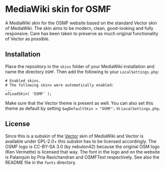 # MediaWiki skin for OSMF

A MediaWiki skin for the OSMF website based on the standard Vector skin of
MediaWiki. The skin aims to be modern, clean, good-looking and fully
responsive. Care has been taken to preserve as much original functionality of
Vector as possible.

## Installation

Place the repository in the `skins` folder of your MediaWiki installation and
name the directory `OSMF`. Then add the following to your `LocalSettings.php`:

```
# Enabled skins.
# The following skins were automatically enabled:
...
wfLoadSkin( 'OSMF' );
```

Make sure that the Vector theme is present as well. You can also set this theme
as default by setting `$wgDefaultSkin = "OSMF";` in `LocalSettings.php`.

## License

Since this is a subskin of the [Vector](https://github.com/wikimedia/mediawiki-skins-Vector) skin of MediaWiki
and Vector is available under GPL-2.0+ this subskin has to be licensed
accordingly. The OSMF logo is CC-BY-SA 3.0 (by nebulon42) because the original
OSM logo (Ken Vermette) is licensed that way. The font in the logo and on the
website is Palanquin by Pria Ravichandran and OSMFText respectively. See also
the README file in the `fonts` directory.
